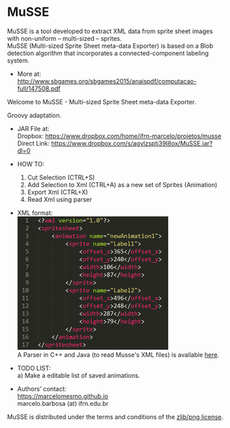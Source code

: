# MuSSE

MuSSE is a tool developed to extract XML data from sprite sheet images with non-uniform – multi-sized – sprites.  
MuSSE (Multi-sized Sprite Sheet meta-data Exporter) is based on a Blob detection algorithm that incorporates a 
connected-component labeling system.  

 * More at:  
 http://www.sbgames.org/sbgames2015/anaispdf/computacao-full/147508.pdf
  
Welcome to MuSSE - Multi-sized Sprite Sheet meta-data Exporter.

Groovy adaptation.

 * JAR File at:  
Dropbox: https://www.dropbox.com/home/ifrn-marcelo/projetos/musse  
Direct Link: https://www.dropbox.com/s/agvlzsptj39l8ox/MuSSE.jar?dl=0  
  
 * HOW TO:  
 	1) Cut Selection (CTRL+S)  
 	2) Add Selection to Xml (CTRL+A) as a new set of Sprites (Animation)  
 	3) Export Xml (CTRL+X)  
 	4) Read Xml using parser  
   
 * XML format:  
 ![alt tag](https://raw.githubusercontent.com/marcelomesmo/MuSSE/master/xml-example.png)  
A Parser in C++ and Java (to read Musse's XML files) is available [here](https://github.com/marcelomesmo/MusseXmlParser).    
  	
 * TODO LIST:  
 	a) Make a editable list of saved animations.  
  
 * Authors’ contact:  
 https://marcelomesmo.github.io  
 marcelo.barbosa (at) ifrn.edu.br  
   
MuSSE is distributed under the terms and conditions of the [zlib/png license](http://zlib.net/zlib_license.html).
